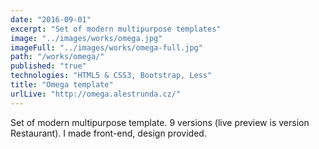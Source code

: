 ```yaml
---
date: "2016-09-01"
excerpt: "Set of modern multipurpose templates"
image: "../images/works/omega.jpg"
imageFull: "../images/works/omega-full.jpg"
path: "/works/omega/"
published: "true"
technologies: "HTML5 & CSS3, Bootstrap, Less"
title: "Omega template"
urlLive: "http://omega.alestrunda.cz/"
---
```


Set of modern multipurpose template. 9 versions (live preview is version Restaurant). I made front-end, design provided.
